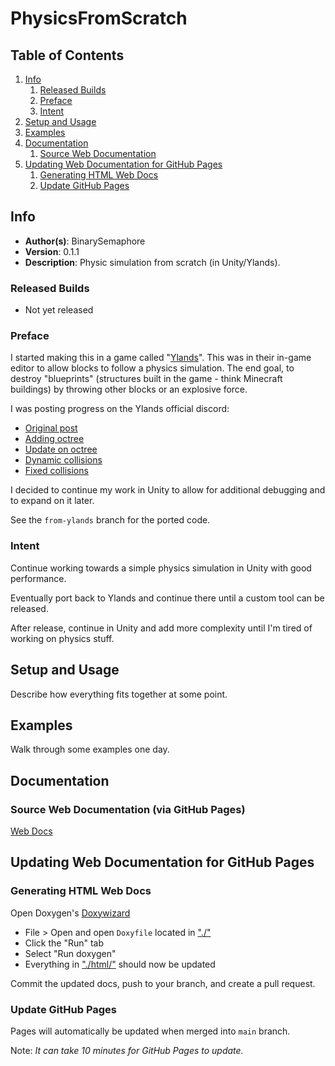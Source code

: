 # PhysicsFromScratch

## Table of Contents
1. [Info](#info)
   1. [Released Builds](#released-builds)
   1. [Preface](#preface)
   1. [Intent](#intent)
1. [Setup and Usage](#setup-and-usage)
1. [Examples](#examples)
1. [Documentation](#documentation)
   1. [Source Web Documentation](#source-web-documentation-via-github-pages)
1. [Updating Web Documentation for GitHub Pages](#updating-web-documentation-for-github-pages)
   1. [Generating HTML Web Docs](#generating-html-web-docs)
   1. [Update GitHub Pages](#update-github-pages)


## Info
* **Author(s)**: BinarySemaphore
* **Version**: 0.1.1
* **Description**: Physic simulation from scratch (in Unity/Ylands).

### Released Builds
* Not yet released

### Preface
I started making this in a game called "[Ylands](https://ylands.com/)".
This was in their in-game editor to allow blocks to follow a physics simulation.
The end goal, to destroy "blueprints" (structures built in the game - think Minecraft buildings) by throwing other blocks or an explosive force.

I was posting progress on the Ylands official discord:
* [Original post](https://discord.com/channels/243416130759163904/1068142260501348384/1107579623530844210)
* [Adding octree](https://discord.com/channels/243416130759163904/329978085547966464/1108021164984520757)
* [Update on octree](https://discord.com/channels/243416130759163904/329978085547966464/1108131113181913089)
* [Dynamic collisions](https://discord.com/channels/243416130759163904/1068142260501348384/1110135540277321728)
* [Fixed collisions](https://discord.com/channels/243416130759163904/1068142260501348384/1110178328477970482)

I decided to continue my work in Unity to allow for additional debugging and to expand on it later.

See the `from-ylands` branch for the ported code.

### Intent
Continue working towards a simple physics simulation in Unity with good performance.

Eventually port back to Ylands and continue there until a custom tool can be released.

After release, continue in Unity and add more complexity until I'm tired of working on physics stuff.


## Setup and Usage
Describe how everything fits together at some point.


## Examples
Walk through some examples one day.


## Documentation

### Source Web Documentation (via GitHub Pages)
[Web Docs](https://binarysemaphore.github.io/PhysicsFromScratch/)


## Updating Web Documentation for GitHub Pages

### Generating HTML Web Docs
Open Doxygen's [Doxywizard](https://www.doxygen.nl/index.html)
* File > Open and open `Doxyfile` located in ["./"](../main/)
* Click the "Run" tab
* Select "Run doxygen"
* Everything in ["./html/"](../main/Docs/html) should now be updated

Commit the updated docs, push to your branch, and create a pull request.

### Update GitHub Pages
Pages will automatically be updated when merged into `main` branch.

Note: *It can take 10 minutes for GitHub Pages to update.*
